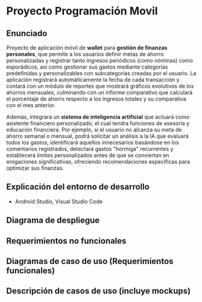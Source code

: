 # Proyecto Programación Movil

## Enunciado

Proyecto de aplicación móvil de **wallet** para **gestión de finanzas personales**, que permite a los usuarios definir metas de ahorro personalizadas y registrar tanto ingresos periódicos (como nóminas) como esporádicos, así como gestionar sus gastos mediante categorías predefinidas y personalizables con subcategorías creadas por el usuario. La aplicación registrará automáticamente la fecha de cada transacción y contará con un módulo de reportes que mostrará gráficos evolutivos de los ahorros mensuales, culminando con un informe comparativo que calculará el porcentaje de ahorro respecto a los ingresos totales y su comparativa con el mes anterior.

Además, integrará un **sistema de inteligencia artificial** que actuará como asistente financiero personalizado, el cual tendra funciones de asesoría y educación financiera. Por ejemplo, si el usuario no alcanza su meta de ahorro semanal o mensual, podrá solicitar un análisis a la IA que evaluará todos los gastos, identificará aquellos innecesarios basándose en los comentarios registrados, detectará gastos "hormiga" recurrentes y establecerá límites personalizados antes de que se conviertan en erogaciones significativas, ofreciendo recomendaciones específicas para optimizar sus finanzas.

## Explicación del entorno de desarrollo
- Android Studio, Visual Studio Code

## Diagrama de despliegue 

## Requerimientos no funcionales 

## Diagramas de caso de uso (Requerimientos funcionales)

## Descripción de casos de uso (incluye mockups)

